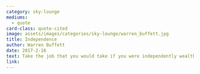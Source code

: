 ```yaml
---
category: sky-lounge
mediums:
  - quote
card-class: quote-cited
image: assets/images/categories/sky-lounge/warren_buffett.jpg
title: Independence
author: Warren Buffett
date: 2017-2-16
text: Take the job that you would take if you were independently wealthy.
link:
---
```


